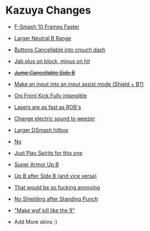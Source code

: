 # Kazuya Changes

- [F-Smash 10 Frames Faster](https://discord.com/channels/227222780565913600/1085343630715273276/1085382564346331207)
- [Larger Neutral B Range](https://discord.com/channels/227222780565913600/1085343630715273276/1085382718302474250)
- [Buttons Cancellable into crouch dash](https://discord.com/channels/227222780565913600/1085343630715273276/1086009823776227328)
- [Jab plus on block, minus on hit](https://discord.com/channels/227222780565913600/1085343630715273276/1086500924240965694)
- ~~[Jump Cancellable Side B](https://discord.com/channels/227222780565913600/1085343630715273276/1087840165327810660)~~
- [Make an input into an input assist mode (Shield + B?)](https://discord.com/channels/227222780565913600/1085343630715273276/1088222052139421806)
- [Oni Front Kick Fully intangible](https://discord.com/channels/227222780565913600/1085343630715273276/1088268852833550447)
- [Lasers are as fast as ROB's](https://discord.com/channels/227222780565913600/1085343630715273276/1088642569082249327)
- [Change electric sound to weezer](https://discord.com/channels/227222780565913600/1085343630715273276/1088911350706753566)
- [Larger DSmash hitbox](https://discord.com/channels/227222780565913600/1085343630715273276/1090384318007885914)
- [No](https://discord.com/channels/227222780565913600/1085343630715273276/1090393347266465933)
- [Just Play Spirits for this one](https://discord.com/channels/227222780565913600/1085343630715273276/1092192499021381742)
- [Super Armor Up B](https://discord.com/channels/227222780565913600/1085343630715273276/1094392800465911869)
- [Up B after Side B (and vice versa)](https://discord.com/channels/227222780565913600/1085343630715273276/1094394529001513061)
- [That would be so fucking annoying](https://discord.com/channels/227222780565913600/1085343630715273276/1097039293739966544)
- [No Shielding after Standing Punch](https://discord.com/channels/227222780565913600/1085343630715273276/1097510035334115388)
- ["Make wgf kill like the 9"](https://discord.com/channels/227222780565913600/1085343630715273276/1097532472830464010)


- Add More skins :)